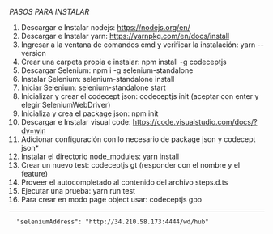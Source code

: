 
*PASOS PARA INSTALAR*
      
1. Descargar e Instalar nodejs: https://nodejs.org/en/ 
2. Descargar e Instalar yarn: https://yarnpkg.com/en/docs/install
3. Ingresar a la ventana de comandos cmd y verificar la instalación: yarn --version
4. Crear una carpeta propia e instalar: npm install -g codeceptjs 
5. Descargar Selenium: npm i -g selenium-standalone 
6. Instalar Selenium: selenium-standalone install
7. Iniciar Selenium: selenium-standalone start
8. Inicializar y crear el codecept json: codeceptjs init (aceptar con enter y elegir SeleniumWebDriver)
9. Inicializa y crea el package json: npm init 
10. Descargar e Instalar visual code: https://code.visualstudio.com/docs/?dv=win
11. Adicionar configuración con lo necesario de package json y codecept json*
12. Instalar el directorio node_modules: yarn install 
13. Crear un nuevo test: codeceptjs gt (responder con el nombre y el feature)
14. Proveer el autocompletado al contenido del archivo steps.d.ts
15. Ejecutar una prueba: yarn run test
16. Para crear en modo page object usar: codeceptjs gpo
***

      "seleniumAddress": "http://34.210.58.173:4444/wd/hub"
